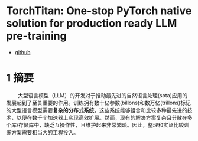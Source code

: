 # TorchTitan: One-stop PyTorch native solution for production ready LLM pre-training
- [github](https://github.com/pytorch/torchtitan)

# 1 摘要
&nbsp;&nbsp;&nbsp;&nbsp;&nbsp;&nbsp;&nbsp;&nbsp;大型语言模型（LLM）的开发对于推动最先进的自然语言处理(sota)应用的发展起到了至关重要的作用。训练拥有数十亿参数(billons)和数万亿(trillons)标记的大型语言模型需要**复杂的分布式系统**，这些系统能够组合和比较多种最先进的技术，以便在数千个加速器上实现高效扩展。然而，现有的解决方案复杂且分散在多个库/存储库中，缺乏互操作性，且维护起来非常繁琐。因此，整理和实证比较训练方案需要相当大的工程投入。<br>
